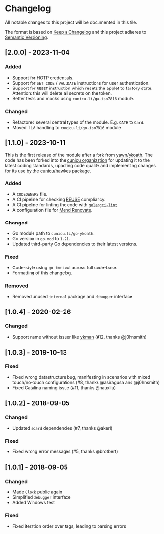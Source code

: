 # Changelog

All notable changes to this project will be documented in this file.

The format is based on [Keep a Changelog](http://keepachangelog.com/en/1.0.0/)
and this project adheres to [Semantic Versioning](http://semver.org/spec/v2.0.0.html).

## [2.0.0] - 2023-11-04

### Added

- Support for HOTP credentials.
- Support for `SET CODE` / `VALIDATE` instructions for user authentication.
- Support for `RESET` instruction which resets the applet to factory state. Attention: this will delete all secrets on the token.
- Better tests and mocks using `cunicu.li/go-iso7816` module.

### Changed

- Refactored several central types of the module. E.g. `OATH` to `Card`.
- Moved TLV handling to `cunicu.li/go-iso7816` module

## [1.1.0] - 2023-10-11

This is the first release of the module after a fork from [yawn/ykoath](https://github.com/yawn/ykoath).
The code has been forked into the [cunicu organization](https://github.com/cunicu/go-ykoath) for updating
it to the latest coding standards, upadting code quality and implementing changes for its use by
the [cunicu/hawkes](https://github.com/cunicu/hawkes) package.

### Added

- A `CODEOWNERS` file.
- A CI pipeline for checking [REUSE](https://reuse.software/) compliancy.
- A CI pipeline for linting the code with [`golangci-lint`](https://golangci-lint.run)
- A configuration file for [Mend Renovate](https://www.mend.io/renovate/).

### Changed

- Go module path to `cunicu.li/go-ykoath`.
- Go version in `go.mod` to `1.21`.
- Updated third-party Go dependencies to their latest versions.

### Fixed

- Code-style using `go fmt` tool across full code-base.
- Formatting of this changelog.

### Removed

- Removed unused `internal` package and `debugger` interface

## [1.0.4] - 2020-02-26

### Changed

- Support name without issuer like [ykman](https://support.yubico.com/support/solutions/articles/15000012643-yubikey-manager-cli-ykman-user-manual) (#12, thanks @j0hnsmith)

## [1.0.3] - 2019-10-13

### Fixed

- Fixed wrong datastructure bug, manifesting in scenarios with mixed touch/no-touch configurations (#8, thanks @asiragusa and @j0hnsmith)
- Fixed Catalina naming issue (#11, thanks @nauxliu)

## [1.0.2] - 2018-09-05

### Changed

- Updated `scard` dependencies (#7, thanks @akerl)

### Fixed

- Fixed wrong error messages (#5, thanks @brotbert)

## [1.0.1] - 2018-09-05

### Changed

- Made `Clock` public again
- Simplified `debugger` interface
- Added Windows test

### Fixed

- Fixed iteration order over tags, leading to parsing errors
